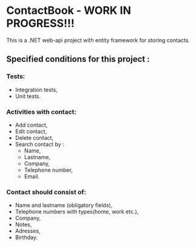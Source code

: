 # ContactBook - WORK IN PROGRESS!!!
This is a .NET web-api project with entity framework for storing contacts.

## Specified conditions for this project :

### Tests:

  * Integration tests,
  * Unit tests.
  
### Activities with contact:

* Add contact,
* Edit contact,
* Delete contact,
* Search contact by :
  * Name,
  * Lastname,
  * Company,
  * Telephone number,
  * Email.
  
### Contact should consist of:
  * Name and lastname (obligatory fields),
  * Telephone numbers with types(home, work etc.),
  * Company,
  * Notes,
  * Adresses,
  * Birthday.
  
